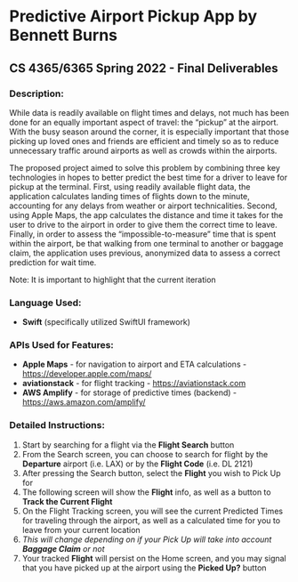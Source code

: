 # Predictive Airport Pickup App by Bennett Burns
## CS 4365/6365 Spring 2022 - Final Deliverables

### Description:

While data is readily available on flight times and delays, not much has been done for an equally important aspect of travel: the “pickup” at the airport. With the busy season around the corner, it is especially important that those picking up loved ones and friends are efficient and timely so as to reduce unnecessary traffic around airports as well as crowds within the airports.

The proposed project aimed to solve this problem by combining three key technologies in hopes to better predict the best time for a driver to leave for pickup at the terminal. First, using readily available flight data, the application calculates landing times of flights down to the minute, accounting for any delays from weather or airport technicalities. Second, using Apple Maps, the app calculates the distance and time it takes for the user to drive to the airport in order to give them the correct time to leave. Finally, in order to assess the “impossible-to-measure” time that is spent within the airport, be that walking from one terminal to another or baggage claim, the application uses previous, anonymized data to assess a correct prediction for wait time.

Note: It is important to highlight that the current iteration 

### Language Used:
  * **Swift** (specifically utilized SwiftUI framework)

### APIs Used for Features:
  * **Apple Maps** - for navigation to airport and ETA calculations - https://developer.apple.com/maps/
  * **aviationstack** - for flight tracking - https://aviationstack.com
  * **AWS Amplify** - for storage of predictive times (backend) - https://aws.amazon.com/amplify/

### Detailed Instructions:
  1. Start by searching for a flight via the **Flight Search** button
  2. From the Search screen, you can choose to search for flight by the **Departure** airport (i.e. LAX) or by the **Flight Code** (i.e. DL 2121)
  3. After pressing the Search button, select the **Flight** you wish to Pick Up for
  4. The following screen will show the **Flight** info, as well as a button to **Track the Current Flight**
  5. On the Flight Tracking screen, you will see the current Predicted Times for traveling through the airport, as well as a calculated time for you to leave from your current location
  6. *This will change depending on if your Pick Up will take into account **Baggage Claim** or not*
  7. Your tracked **Flight** will persist on the Home screen, and you may signal that you have picked up at the airport using the **Picked Up?** button
